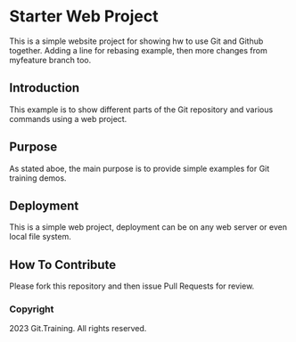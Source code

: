 # Starter Web Project

This is a simple website project for showing hw to use Git and Github together. Adding a line for rebasing example,
then more changes from myfeature branch too.

## Introduction

This example is to show different parts of the Git repository and various commands using a web project.

## Purpose

As stated aboe, the main purpose is to provide simple examples for Git training demos.

## Deployment

This is a simple web project, deployment can be on any web server or even local file system.

## How To Contribute

Please fork this repository and then issue Pull 
Requests for review.

### Copyright

2023 Git.Training. All rights reserved.